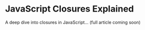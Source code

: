 # JavaScript Closures Explained

A deep dive into closures in JavaScript... (full article coming soon) 